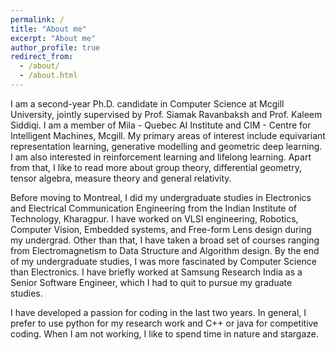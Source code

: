 ```yaml
---
permalink: /
title: "About me"
excerpt: "About me"
author_profile: true
redirect_from: 
  - /about/
  - /about.html
---
```


I am a second-year Ph.D. candidate in Computer Science at Mcgill University, jointly supervised by Prof. Siamak Ravanbaksh and Prof. Kaleem Siddiqi. I am a member of Mila - Quebec AI Institute and CIM - Centre for Intelligent Machines, Mcgill. My primary areas of interest include equivariant representation learning, generative modelling and geometric deep learning. I am also interested in reinforcement learning and lifelong learning. Apart from that, I like to read more about group theory, differential geometry, tensor algebra, measure theory and general relativity. <br />

Before moving to Montreal, I did my undergraduate studies in Electronics and Electrical Communication Engineering from the Indian Institute of Technology, Kharagpur. I have worked on VLSI engineering, Robotics, Computer Vision, Embedded systems, and Free-form Lens design during my undergrad. Other than that, I have taken a broad set of courses ranging from Electromagnetism to Data Structure and Algorithm design. By the end of my undergraduate studies, I was more fascinated by Computer Science than Electronics. I have briefly worked at Samsung Research India as a Senior Software Engineer, which I had to quit to pursue my graduate studies. <br />

I have developed a passion for coding in the last two years. In general, I prefer to use python for my research work and C++ or java for competitive coding. When I am not working, I like to spend time in nature and stargaze. 